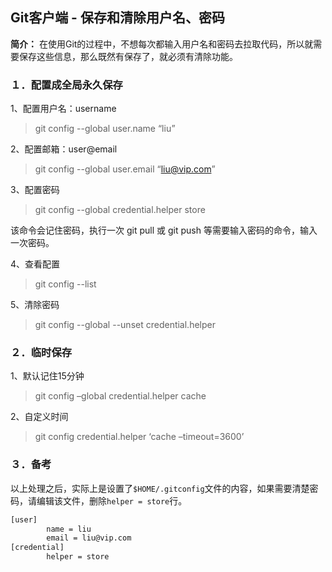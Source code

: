 ## Git客户端 - 保存和清除用户名、密码



**简介：** 在使用Git的过程中，不想每次都输入用户名和密码去拉取代码，所以就需要保存这些信息，那么既然有保存了，就必须有清除功能。

### １．配置成全局永久保存

1、配置用户名：username

> git config --global user.name “liu”

2、配置邮箱：user@email

> git config --global user.email “liu@vip.com”

3、配置密码

> git config --global credential.helper store

该命令会记住密码，执行一次 git pull 或 git push 等需要输入密码的命令，输入一次密码。

4、查看配置

> git config --list

5、清除密码

> git config --global --unset credential.helper

### ２．临时保存

1、默认记住15分钟

> git config –global credential.helper cache

2、自定义时间

> git config credential.helper ‘cache –timeout=3600’



### ３．备考

以上处理之后，实际上是设置了`$HOME/.gitconfig`文件的内容，如果需要清楚密码，请编辑该文件，删除`helper = store`行。

```bash
[user]
        name = liu
        email = liu@vip.com
[credential]
        helper = store
```

